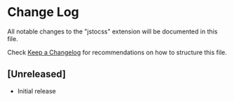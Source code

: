 # Change Log

All notable changes to the "jstocss" extension will be documented in this file.

Check [Keep a Changelog](http://keepachangelog.com/) for recommendations on how to structure this file.

## [Unreleased]

- Initial release